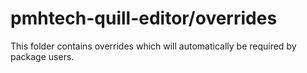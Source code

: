 # pmhtech-quill-editor/overrides

This folder contains overrides which will automatically be required by package users.
